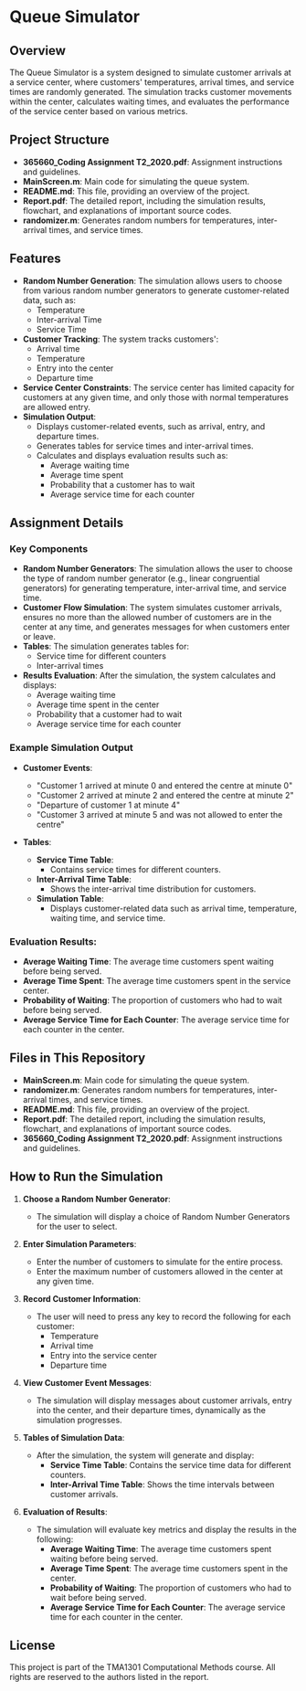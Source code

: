 # Queue Simulator

## Overview
The Queue Simulator is a system designed to simulate customer arrivals at a service center, where customers' temperatures, arrival times, and service times are randomly generated. The simulation tracks customer movements within the center, calculates waiting times, and evaluates the performance of the service center based on various metrics.

## Project Structure

- **365660_Coding Assignment T2_2020.pdf**: Assignment instructions and guidelines.
- **MainScreen.m**: Main code for simulating the queue system.
- **README.md**: This file, providing an overview of the project.
- **Report.pdf**: The detailed report, including the simulation results, flowchart, and explanations of important source codes.
- **randomizer.m**: Generates random numbers for temperatures, inter-arrival times, and service times.

## Features
- **Random Number Generation**: The simulation allows users to choose from various random number generators to generate customer-related data, such as:
  - Temperature
  - Inter-arrival Time
  - Service Time
- **Customer Tracking**: The system tracks customers':
  - Arrival time
  - Temperature
  - Entry into the center
  - Departure time
- **Service Center Constraints**: The service center has limited capacity for customers at any given time, and only those with normal temperatures are allowed entry.
- **Simulation Output**:
  - Displays customer-related events, such as arrival, entry, and departure times.
  - Generates tables for service times and inter-arrival times.
  - Calculates and displays evaluation results such as:
    - Average waiting time
    - Average time spent
    - Probability that a customer has to wait
    - Average service time for each counter

## Assignment Details

### Key Components
- **Random Number Generators**: The simulation allows the user to choose the type of random number generator (e.g., linear congruential generators) for generating temperature, inter-arrival time, and service time.
- **Customer Flow Simulation**: The system simulates customer arrivals, ensures no more than the allowed number of customers are in the center at any time, and generates messages for when customers enter or leave.
- **Tables**: The simulation generates tables for:
  - Service time for different counters
  - Inter-arrival times
- **Results Evaluation**: After the simulation, the system calculates and displays:
  - Average waiting time
  - Average time spent in the center
  - Probability that a customer had to wait
  - Average service time for each counter
  
### Example Simulation Output
- **Customer Events**: 
    - "Customer 1 arrived at minute 0 and entered the centre at minute 0"
    - "Customer 2 arrived at minute 2 and entered the centre at minute 2"
    - "Departure of customer 1 at minute 4"
    - "Customer 3 arrived at minute 5 and was not allowed to enter the centre"
  
- **Tables**:
    - **Service Time Table**:
      - Contains service times for different counters.
    - **Inter-Arrival Time Table**:
      - Shows the inter-arrival time distribution for customers.
    - **Simulation Table**:
      - Displays customer-related data such as arrival time, temperature, waiting time, and service time.

### Evaluation Results:
- **Average Waiting Time**: The average time customers spent waiting before being served.
- **Average Time Spent**: The average time customers spent in the service center.
- **Probability of Waiting**: The proportion of customers who had to wait before being served.
- **Average Service Time for Each Counter**: The average service time for each counter in the center.

## Files in This Repository

- **MainScreen.m**: Main code for simulating the queue system.
- **randomizer.m**: Generates random numbers for temperatures, inter-arrival times, and service times.
- **README.md**: This file, providing an overview of the project.
- **Report.pdf**: The detailed report, including the simulation results, flowchart, and explanations of important source codes.
- **365660_Coding Assignment T2_2020.pdf**: Assignment instructions and guidelines.

## How to Run the Simulation

1. **Choose a Random Number Generator**: 
   - The simulation will display a choice of Random Number Generators for the user to select.

2. **Enter Simulation Parameters**:
   - Enter the number of customers to simulate for the entire process.
   - Enter the maximum number of customers allowed in the center at any given time.

3. **Record Customer Information**:
   - The user will need to press any key to record the following for each customer:
     - Temperature
     - Arrival time
     - Entry into the service center
     - Departure time

4. **View Customer Event Messages**:
   - The simulation will display messages about customer arrivals, entry into the center, and their departure times, dynamically as the simulation progresses.

5. **Tables of Simulation Data**:
   - After the simulation, the system will generate and display:
     - **Service Time Table**: Contains the service time data for different counters.
     - **Inter-Arrival Time Table**: Shows the time intervals between customer arrivals.

6. **Evaluation of Results**:
   - The simulation will evaluate key metrics and display the results in the following:
     - **Average Waiting Time**: The average time customers spent waiting before being served.
     - **Average Time Spent**: The average time customers spent in the center.
     - **Probability of Waiting**: The proportion of customers who had to wait before being served.
     - **Average Service Time for Each Counter**: The average service time for each counter in the center.

## License
This project is part of the TMA1301 Computational Methods course. All rights are reserved to the authors listed in the report.
